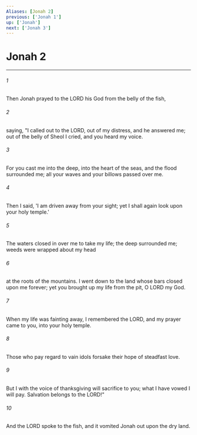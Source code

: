 ```yaml
---
Aliases: [Jonah 2]
previous: ['Jonah 1']
up: ['Jonah']
next: ['Jonah 3']
---
```

# Jonah 2

***

 

###### 1 
Then Jonah prayed to the LORD his God from the belly of the fish, 
 

###### 2 
saying,
 "I called out to the LORD, out of my distress, 
 and he answered me; 
 out of the belly of Sheol I cried, 
 and you heard my voice. 
 
 

###### 3 
For you cast me into the deep, 
 into the heart of the seas, 
 and the flood surrounded me; 
 all your waves and your billows 
 passed over me. 
 
 

###### 4 
Then I said, 'I am driven away 
 from your sight; 
 yet I shall again look 
 upon your holy temple.' 
 
 

###### 5 
The waters closed in over me to take my life; 
 the deep surrounded me; 
 weeds were wrapped about my head 
 
 

###### 6 
at the roots of the mountains. 
 I went down to the land 
 whose bars closed upon me forever; 
 yet you brought up my life from the pit, 
 O LORD my God. 
 
 

###### 7 
When my life was fainting away, 
 I remembered the LORD, 
 and my prayer came to you, 
 into your holy temple. 
 
 

###### 8 
Those who pay regard to vain idols 
 forsake their hope of steadfast love. 
 
 

###### 9 
But I with the voice of thanksgiving 
 will sacrifice to you; 
 what I have vowed I will pay. 
 Salvation belongs to the LORD!"
 
 

###### 10 
And the LORD spoke to the fish, and it vomited Jonah out upon the dry land.
 
